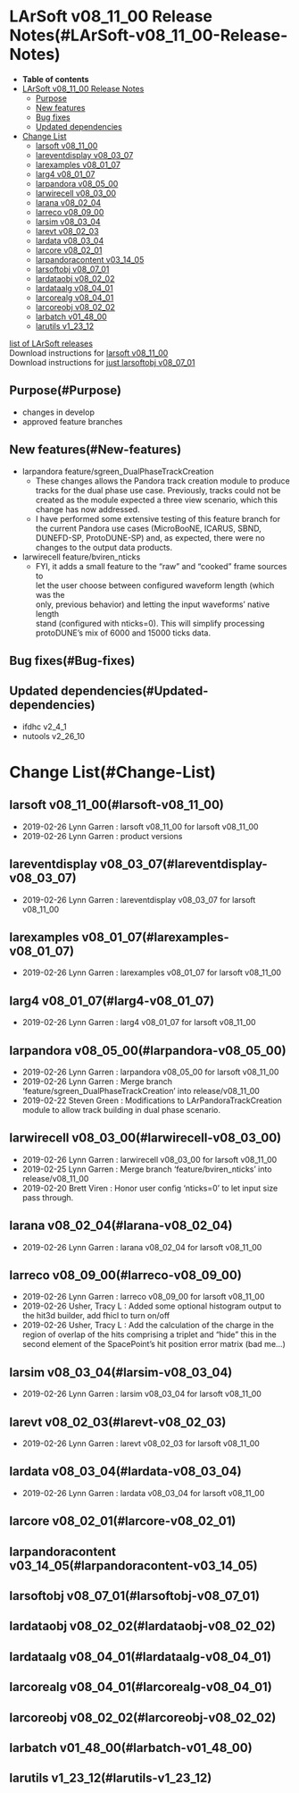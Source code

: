 LArSoft v08\_11\_00 Release Notes(#LArSoft-v08_11_00-Release-Notes)
======================================================================

-   **Table of contents**
-   [LArSoft v08\_11\_00 Release Notes](#LArSoft-v08_11_00-Release-Notes)
    -   [Purpose](#Purpose)
    -   [New features](#New-features)
    -   [Bug fixes](#Bug-fixes)
    -   [Updated dependencies](#Updated-dependencies)
-   [Change List](#Change-List)
    -   [larsoft v08\_11\_00](#larsoft-v08_11_00)
    -   [lareventdisplay v08\_03\_07](#lareventdisplay-v08_03_07)
    -   [larexamples v08\_01\_07](#larexamples-v08_01_07)
    -   [larg4 v08\_01\_07](#larg4-v08_01_07)
    -   [larpandora v08\_05\_00](#larpandora-v08_05_00)
    -   [larwirecell v08\_03\_00](#larwirecell-v08_03_00)
    -   [larana v08\_02\_04](#larana-v08_02_04)
    -   [larreco v08\_09\_00](#larreco-v08_09_00)
    -   [larsim v08\_03\_04](#larsim-v08_03_04)
    -   [larevt v08\_02\_03](#larevt-v08_02_03)
    -   [lardata v08\_03\_04](#lardata-v08_03_04)
    -   [larcore v08\_02\_01](#larcore-v08_02_01)
    -   [larpandoracontent v03\_14\_05](#larpandoracontent-v03_14_05)
    -   [larsoftobj v08\_07\_01](#larsoftobj-v08_07_01)
    -   [lardataobj v08\_02\_02](#lardataobj-v08_02_02)
    -   [lardataalg v08\_04\_01](#lardataalg-v08_04_01)
    -   [larcorealg v08\_04\_01](#larcorealg-v08_04_01)
    -   [larcoreobj v08\_02\_02](#larcoreobj-v08_02_02)
    -   [larbatch v01\_48\_00](#larbatch-v01_48_00)
    -   [larutils v1\_23\_12](#larutils-v1_23_12)

[list of LArSoft releases](LArSoft_release_list)\
Download instructions for [larsoft v08\_11\_00](http://scisoft.fnal.gov/scisoft/bundles/larsoft/v08_11_00/larsoft-v08_11_00.html)\
Download instructions for [just larsoftobj v08\_07\_01](http://scisoft.fnal.gov/scisoft/bundles/larsoftobj/v08_07_01/larsoftobj-v08_07_01.html)

Purpose(#Purpose)
--------------------

-   changes in develop
-   approved feature branches

New features(#New-features)
------------------------------

-   larpandora feature/sgreen\_DualPhaseTrackCreation
    -   These changes allows the Pandora track creation module to produce tracks for the dual phase use case. Previously, tracks could not be created as the module expected a three view scenario, which this change has now addressed.
    -   I have performed some extensive testing of this feature branch for the current Pandora use cases (MicroBooNE, ICARUS, SBND, DUNEFD-SP, ProtoDUNE-SP) and, as expected, there were no changes to the output data products.
-   larwirecell feature/bviren\_nticks
    -   FYI, it adds a small feature to the “raw” and “cooked” frame sources to\
        let the user choose between configured waveform length (which was the\
        only, previous behavior) and letting the input waveforms’ native length\
        stand (configured with nticks=0). This will simplify processing\
        protoDUNE’s mix of 6000 and 15000 ticks data.

Bug fixes(#Bug-fixes)
------------------------

Updated dependencies(#Updated-dependencies)
----------------------------------------------

-   ifdhc v2\_4\_1
-   nutools v2\_26\_10

Change List(#Change-List)
============================

larsoft v08\_11\_00(#larsoft-v08_11_00)
------------------------------------------

-   2019-02-26 Lynn Garren : larsoft v08\_11\_00 for larsoft v08\_11\_00
-   2019-02-26 Lynn Garren : product versions

lareventdisplay v08\_03\_07(#lareventdisplay-v08_03_07)
----------------------------------------------------------

-   2019-02-26 Lynn Garren : lareventdisplay v08\_03\_07 for larsoft v08\_11\_00

larexamples v08\_01\_07(#larexamples-v08_01_07)
--------------------------------------------------

-   2019-02-26 Lynn Garren : larexamples v08\_01\_07 for larsoft v08\_11\_00

larg4 v08\_01\_07(#larg4-v08_01_07)
--------------------------------------

-   2019-02-26 Lynn Garren : larg4 v08\_01\_07 for larsoft v08\_11\_00

larpandora v08\_05\_00(#larpandora-v08_05_00)
------------------------------------------------

-   2019-02-26 Lynn Garren : larpandora v08\_05\_00 for larsoft v08\_11\_00
-   2019-02-26 Lynn Garren : Merge branch ‘feature/sgreen\_DualPhaseTrackCreation’ into release/v08\_11\_00
-   2019-02-22 Steven Green : Modifications to LArPandoraTrackCreation module to allow track building in dual phase scenario.

larwirecell v08\_03\_00(#larwirecell-v08_03_00)
--------------------------------------------------

-   2019-02-26 Lynn Garren : larwirecell v08\_03\_00 for larsoft v08\_11\_00
-   2019-02-25 Lynn Garren : Merge branch ‘feature/bviren\_nticks’ into release/v08\_11\_00
-   2019-02-20 Brett Viren : Honor user config ‘nticks=0’ to let input size pass through.

larana v08\_02\_04(#larana-v08_02_04)
----------------------------------------

-   2019-02-26 Lynn Garren : larana v08\_02\_04 for larsoft v08\_11\_00

larreco v08\_09\_00(#larreco-v08_09_00)
------------------------------------------

-   2019-02-26 Lynn Garren : larreco v08\_09\_00 for larsoft v08\_11\_00
-   2019-02-26 Usher, Tracy L : Added some optional histogram output to the hit3d builder, add fhicl to turn on/off
-   2019-02-26 Usher, Tracy L : Add the calculation of the charge in the region of overlap of the hits comprising a triplet and “hide” this in the second element of the SpacePoint’s hit position error matrix (bad me…)

larsim v08\_03\_04(#larsim-v08_03_04)
----------------------------------------

-   2019-02-26 Lynn Garren : larsim v08\_03\_04 for larsoft v08\_11\_00

larevt v08\_02\_03(#larevt-v08_02_03)
----------------------------------------

-   2019-02-26 Lynn Garren : larevt v08\_02\_03 for larsoft v08\_11\_00

lardata v08\_03\_04(#lardata-v08_03_04)
------------------------------------------

-   2019-02-26 Lynn Garren : lardata v08\_03\_04 for larsoft v08\_11\_00

larcore v08\_02\_01(#larcore-v08_02_01)
------------------------------------------

larpandoracontent v03\_14\_05(#larpandoracontent-v03_14_05)
--------------------------------------------------------------

larsoftobj v08\_07\_01(#larsoftobj-v08_07_01)
------------------------------------------------

lardataobj v08\_02\_02(#lardataobj-v08_02_02)
------------------------------------------------

lardataalg v08\_04\_01(#lardataalg-v08_04_01)
------------------------------------------------

larcorealg v08\_04\_01(#larcorealg-v08_04_01)
------------------------------------------------

larcoreobj v08\_02\_02(#larcoreobj-v08_02_02)
------------------------------------------------

larbatch v01\_48\_00(#larbatch-v01_48_00)
--------------------------------------------

larutils v1\_23\_12(#larutils-v1_23_12)
------------------------------------------
